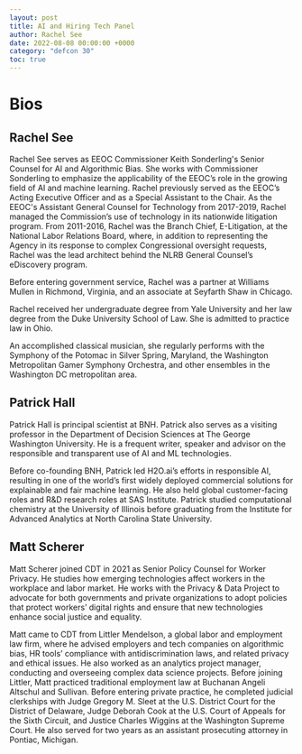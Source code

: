 ```yaml
---
layout: post
title: AI and Hiring Tech Panel
author: Rachel See
date: 2022-08-08 00:00:00 +0000
category: "defcon 30"
toc: true
---
```


# Bios

## Rachel See

Rachel See serves as EEOC Commissioner Keith Sonderling's Senior Counsel for AI and Algorithmic Bias. She works with Commissioner Sonderling to emphasize the applicability of the EEOC’s role in the growing field of AI and machine learning. Rachel previously served as the EEOC’s Acting Executive Officer and as a Special Assistant to the Chair. As the EEOC's Assistant General Counsel for Technology from 2017-2019, Rachel managed the Commission’s use of technology in its nationwide litigation program. From 2011-2016, Rachel was the Branch Chief, E-Litigation, at the National Labor Relations Board, where, in addition to representing the Agency in its response to complex Congressional oversight requests, Rachel was the lead architect behind the NLRB General Counsel’s eDiscovery program.

Before entering government service, Rachel was a partner at Williams Mullen in Richmond, Virginia, and an associate at Seyfarth Shaw in Chicago.

Rachel received her undergraduate degree from Yale University and her law degree from the Duke University School of Law. She is admitted to practice law in Ohio.

An accomplished classical musician, she regularly performs with the Symphony of the Potomac in Silver Spring, Maryland, the Washington Metropolitan Gamer Symphony Orchestra, and other ensembles in the Washington DC metropolitan area.

## Patrick Hall

Patrick Hall is principal scientist at BNH. Patrick also serves as a visiting professor in the Department of Decision Sciences at The George Washington University. He is a frequent writer, speaker and advisor on the responsible and transparent use of AI and ML technologies.

Before co-founding BNH, Patrick led H2O.ai’s efforts in responsible AI, resulting in one of the world’s first widely deployed commercial solutions for explainable and fair machine learning. He also held global customer-facing roles and R&D research roles at SAS Institute. Patrick studied computational chemistry at the University of Illinois before graduating from the Institute for Advanced Analytics at North Carolina State University.

## Matt Scherer

Matt Scherer joined CDT in 2021 as Senior Policy Counsel for Worker Privacy. He studies how emerging technologies affect workers in the workplace and labor market. He works with the Privacy & Data Project to advocate for both governments and private organizations to adopt policies that protect workers’ digital rights and ensure that new technologies enhance social justice and equality.

Matt came to CDT from Littler Mendelson, a global labor and employment law firm, where he advised employers and tech companies on algorithmic bias, HR tools’ compliance with antidiscrimination laws, and related privacy and ethical issues. He also worked as an analytics project manager, conducting and overseeing complex data science projects. Before joining Littler, Matt practiced traditional employment law at Buchanan Angeli Altschul and Sullivan. Before entering private practice, he completed judicial clerkships with Judge Gregory M. Sleet at the U.S. District Court for the District of Delaware, Judge Deborah Cook at the U.S. Court of Appeals for the Sixth Circuit, and Justice Charles Wiggins at the Washington Supreme Court. He also served for two years as an assistant prosecuting attorney in Pontiac, Michigan.